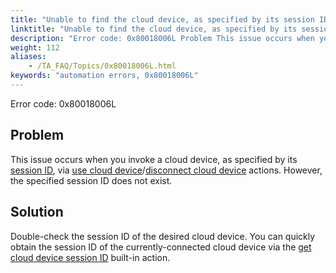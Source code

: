 ```yaml
--- 
title: "Unable to find the cloud device, as specified by its session ID."
linktitle: "Unable to find the cloud device, as specified by its session ID."
description: "Error code: 0x80018006L Problem This issue occurs when you invoke a cloud device, as specified by its session ID , via use cloud device / disconnect cloud device actions. However, the specified ..."
weight: 112
aliases: 
    - /TA_FAQ/Topics/0x80018006L.html
keywords: "automation errors, 0x80018006L"
---
```


Error code: 0x80018006L

## Problem

This issue occurs when you invoke a cloud device, as specified by its [session ID](/TA_Automation/Topics/aut_appium.html#section_fhd_sp3_gy), via [use cloud device](/TA_Automation/Topics/bia_use_cloud_device.html)/[disconnect cloud device](/TA_Automation/Topics/bia_disconnect_cloud_device.html) actions. However, the specified session ID does not exist.

## Solution

Double-check the session ID of the desired cloud device. You can quickly obtain the session ID of the currently-connected cloud device via the [get cloud device session ID](/TA_Automation/Topics/bia_get_cloud_device_session_id.html) built-in action.




